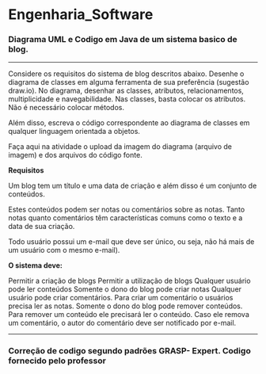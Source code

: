 # Engenharia_Software
### Diagrama UML e Codigo em Java de um sistema basico de blog.
***
Considere os requisitos do sistema de blog descritos abaixo. Desenhe o diagrama de classes em alguma ferramenta de sua preferência (sugestão draw.io). No diagrama, desenhar as classes, atributos, relacionamentos, multiplicidade e navegabilidade. Nas classes, basta colocar os atributos. Não é necessário colocar métodos.

Além disso, escreva o código correspondente ao diagrama de classes em qualquer linguagem orientada a objetos.

Faça aqui na atividade o upload da imagem do diagrama (arquivo de imagem) e dos arquivos do código fonte. 

**Requisitos**

Um blog tem um título e uma data de criação e além disso é um conjunto de conteúdos.

Estes conteúdos podem ser notas ou comentários sobre as notas. Tanto notas quanto comentários têm características comuns como o texto e a data de sua criação.

Todo usuário possui um e-mail que deve ser único, ou seja, não há mais de um usuário com o mesmo e-mail).

**O sistema deve:**

Permitir a criação de blogs
Permitir a utilização de blogs
Qualquer usuário pode ler conteúdos
Somente o dono do blog pode criar notas
Qualquer usuário pode criar comentários. Para criar um comentário o usuários precisa ler as notas.
Somente o dono do blog pode remover conteúdos. Para remover um conteúdo ele precisará ler o conteúdo. Caso ele remova um comentário, o autor do comentário deve ser notificado por e-mail.
***


### Correção de codigo segundo padrões GRASP- Expert. Codigo fornecido pelo professor